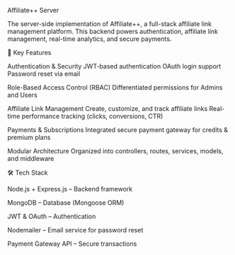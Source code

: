 Affiliate++ Server

The server-side implementation of Affiliate++, a full-stack affiliate link management platform. This backend powers authentication, affiliate link management, real-time analytics, and secure payments.

🔑 Key Features

Authentication & Security
  JWT-based authentication
  OAuth login support
  Password reset via email

Role-Based Access Control (RBAC)
  Differentiated permissions for Admins and Users

Affiliate Link Management
  Create, customize, and track affiliate links
  Real-time performance tracking (clicks, conversions, CTR)

Payments & Subscriptions
  Integrated secure payment gateway for credits & premium plans

Modular Architecture
  Organized into controllers, routes, services, models, and middleware

🛠️ Tech Stack

Node.js + Express.js – Backend framework

MongoDB – Database (Mongoose ORM)

JWT & OAuth – Authentication

Nodemailer – Email service for password reset

Payment Gateway API – Secure transactions
